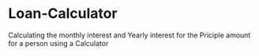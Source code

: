 # Loan-Calculator
Calculating the monthly interest and Yearly interest for the Priciple amount for a person using a Calculator 
